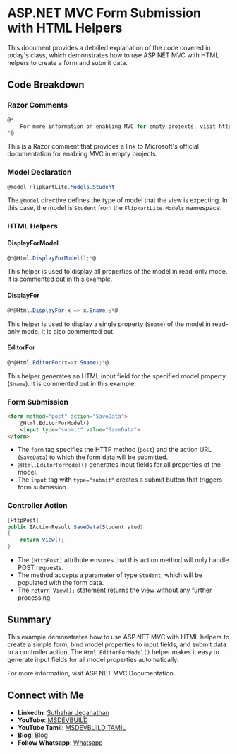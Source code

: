 # ASP.NET MVC Form Submission with HTML Helpers

This document provides a detailed explanation of the code covered in today's class, which demonstrates how to use ASP.NET MVC with HTML helpers to create a form and submit data.

## Code Breakdown

### Razor Comments

```csharp
@*
    For more information on enabling MVC for empty projects, visit https://go.microsoft.com/fwlink/?LinkID=397860
*@
```

This is a Razor comment that provides a link to Microsoft's official documentation for enabling MVC in empty projects.

### Model Declaration

```csharp
@model FlipkartLite.Models.Student
```

The `@model` directive defines the type of model that the view is expecting. In this case, the model is `Student` from the `FlipkartLite.Models` namespace.

### HTML Helpers

#### DisplayForModel

```csharp
@*@Html.DisplayForModel();*@
```

This helper is used to display all properties of the model in read-only mode. It is commented out in this example.

#### DisplayFor

```csharp
@*@Html.DisplayFor(x => x.Sname);*@
```

This helper is used to display a single property (`Sname`) of the model in read-only mode. It is also commented out.

#### EditorFor

```csharp
@*@Html.EditorFor(x=>x.Sname);*@
```

This helper generates an HTML input field for the specified model property (`Sname`). It is commented out in this example.

### Form Submission

```html
<form method="post" action="SaveData">
    @Html.EditorForModel()
    <input type="submit" value="SaveData">
</form>
```

- The `form` tag specifies the HTTP method (`post`) and the action URL (`SaveData`) to which the form data will be submitted.
- `@Html.EditorForModel()` generates input fields for all properties of the model.
- The `input` tag with `type="submit"` creates a submit button that triggers form submission.

### Controller Action

```csharp
[HttpPost]
public IActionResult SaveData(Student stud)
{
    return View();
}
```

- The `[HttpPost]` attribute ensures that this action method will only handle POST requests.
- The method accepts a parameter of type `Student`, which will be populated with the form data.
- The `return View();` statement returns the view without any further processing.

## Summary

This example demonstrates how to use ASP.NET MVC with HTML helpers to create a simple form, bind model properties to input fields, and submit data to a controller action. The `Html.EditorForModel()` helper makes it easy to generate input fields for all model properties automatically.

For more information, visit ASP.NET MVC Documentation.




## Connect with Me

- **LinkedIn**: [Suthahar Jeganathan](https://www.linkedin.com/in/jssuthahar/)
- **YouTube**: [MSDEVBUILD](https://www.youtube.com/@MSDEVBUILD)
- **YouTube Tamil**: [MSDEVBUILD TAMIL](https://www.youtube.com/@MSDEVBUILDTamil)
- **Blog**: [Blog](https://www.msdevbuild.com/)
- **Follow Whatsapp**: [Whatsapp](https://www.whatsapp.com/channel/0029Va5j2rHEFeXcTlUhQB0J)

